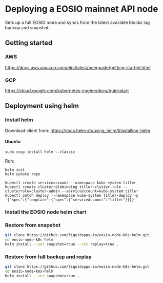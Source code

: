 # Deploying a EOSIO mainnet API node

Sets up a full EOSIO node and syncs from the latest available blocks log backup and snapshot.

## Getting started
### AWS
https://docs.aws.amazon.com/eks/latest/userguide/getting-started.html

### GCP
https://cloud.google.com/kubernetes-engine/docs/quickstart

## Deployment using helm
### Install helm

Download client from: https://docs.helm.sh/using_helm/#installing-helm
#### Ubuntu
```
sudo snap install helm --classic
```

Run:
```
helm init
helm update repo

kubectl create serviceaccount --namespace kube-system tiller 
kubectl create clusterrolebinding tiller-cluster-rule --clusterrole=cluster-admin --serviceaccount=kube-system:tiller 
kubectl patch deploy --namespace kube-system tiller-deploy -p '{"spec":{"template":{"spec":{"serviceAccount":"tiller"}}}}'

```
### Install the EOSIO node helm chart

### Restore from snapshot
```bash
git clone https://github.com/liquidapps-io/eosio-node-k8s-helm.git
cd eosio-node-k8s-helm
helm install --set snapshot=true --set replay=true .
```

### Restore from full backup and replay
```bash
git clone https://github.com/liquidapps-io/eosio-node-k8s-helm.git
cd eosio-node-k8s-helm
helm install --set snapshot=true .
```
